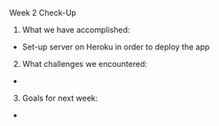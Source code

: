 Week 2 Check-Up

1. What we have accomplished:

- Set-up server on Heroku in order to deploy the app 

2. What challenges we encountered:

- 

3. Goals for next week:

- 